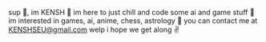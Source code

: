 sup 👋, im KENSH
🌿 im here to just chill and code some ai and game stuff
👀 im interested in games, ai, anime, chess, astrology
🗿 you can contact me at KENSHSEU@gmail.com
welp i hope we get along ✌ 
